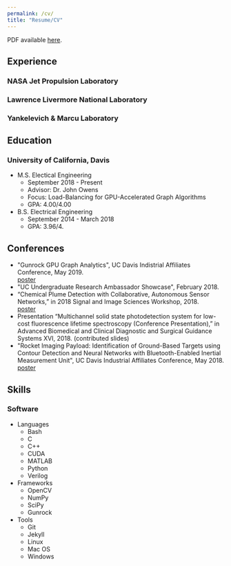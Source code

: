 ```yaml
---
permalink: /cv/
title: "Resume/CV"
---
```


PDF available [here](http://jdwapman.github.io/jdwapman/assets/resume.pdf).

## Experience
### NASA Jet Propulsion Laboratory
### Lawrence Livermore National Laboratory
### Yankelevich & Marcu Laboratory

## Education
### University of California, Davis
* M.S. Electical Engineering
  * September 2018 - Present
  * Advisor: Dr. John Owens
  * Focus: Load-Balancing for GPU-Accelerated Graph Algorithms
  * GPA: 4.00/4.00
* B.S. Electrical Engineering
  * September 2014 - March 2018
  * GPA: 3.96/4.

## Conferences
* "Gunrock GPU Graph Analytics", UC Davis Indistrial Affiliates Conference, May 2019.  
[poster](http://jdwapman.github.io/jdwapman/assets/posters/ia2019.pdf)
* "UC Undergraduate Research Ambassador Showcase", February 2018.
* “Chemical Plume Detection with Collaborative, Autonomous Sensor Networks,” in 2018 Signal and Image Sciences Workshop, 2018.  
[poster](http://jdwapman.github.io/jdwapman/assets/posters/casis2018.pdf)
* Presentation “Multichannel solid state photodetection system for low-cost fluorescence lifetime spectroscopy (Conference Presentation),” in Advanced Biomedical and Clinical Diagnostic and Surgical Guidance Systems XVI, 2018. (contributed slides)
* "Rocket Imaging Payload: Identification of Ground-Based Targets using Contour Detection and Neural Networks with Bluetooth-Enabled Inertial Measurement Unit", UC Davis Industrial Affiliates Conference, May 2018.  
[poster](http://jdwapman.github.io/jdwapman/assets/posters/ia2018.pdf)


## Skills
### Software
* Languages
  * Bash
  * C
  * C++
  * CUDA
  * MATLAB
  * Python
  * Verilog
* Frameworks
  * OpenCV
  * NumPy
  * SciPy
  * Gunrock
* Tools
  * Git
  * Jekyll
  * Linux
  * Mac OS
  * Windows



